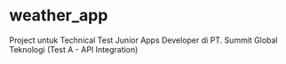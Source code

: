 # weather_app

Project untuk Technical Test Junior Apps Developer di PT. Summit Global Teknologi (Test A - API Integration)
